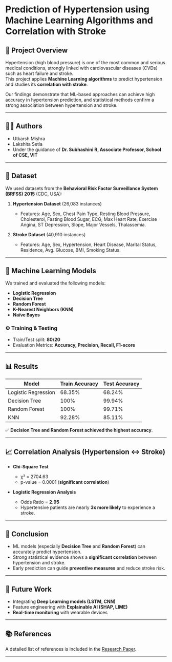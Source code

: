 # Prediction of Hypertension using Machine Learning Algorithms and Correlation with Stroke

## 📌 Project Overview
Hypertension (high blood pressure) is one of the most common and serious medical conditions, strongly linked with cardiovascular diseases (CVDs) such as heart failure and stroke.  
This project applies **Machine Learning algorithms** to predict hypertension and studies its **correlation with stroke**.  

Our findings demonstrate that ML-based approaches can achieve high accuracy in hypertension prediction, and statistical methods confirm a strong association between hypertension and stroke.

---

## 👨‍💻 Authors
- Utkarsh Mishra  
- Lakshita Setia  
- Under the guidance of **Dr. Subhashini R, Associate Professor, School of CSE, VIT**

---

## 📂 Dataset
We used datasets from the **Behavioral Risk Factor Surveillance System (BRFSS) 2015** (CDC, USA):

1. **Hypertension Dataset** (26,083 instances)  
   - Features: Age, Sex, Chest Pain Type, Resting Blood Pressure, Cholesterol, Fasting Blood Sugar, ECG, Max Heart Rate, Exercise Angina, ST Depression, Slope, Major Vessels, Thalassemia.  

2. **Stroke Dataset** (40,910 instances)  
   - Features: Age, Sex, Hypertension, Heart Disease, Marital Status, Residence, Avg. Glucose, BMI, Smoking Status.  

---

## 🧠 Machine Learning Models
We trained and evaluated the following models:

- **Logistic Regression**  
- **Decision Tree**  
- **Random Forest**  
- **K-Nearest Neighbors (KNN)**  
- **Naïve Bayes**

### ⚙️ Training & Testing
- Train/Test split: **80/20**  
- Evaluation Metrics: **Accuracy, Precision, Recall, F1-score**

---

## 📊 Results

| Model               | Train Accuracy | Test Accuracy |
|---------------------|----------------|---------------|
| Logistic Regression | 68.35%         | 68.24%        |
| Decision Tree       | 100%           | 99.94%        |
| Random Forest       | 100%           | 99.71%        |
| KNN                 | 92.28%         | 85.11%        |

✅ **Decision Tree and Random Forest achieved the highest accuracy**.

---

## 📈 Correlation Analysis (Hypertension ↔ Stroke)

- **Chi-Square Test**  
  - χ² = 2704.63  
  - p-value = 0.0001 (**significant correlation**)  

- **Logistic Regression Analysis**  
  - Odds Ratio = **2.95**  
  - Hypertensive patients are nearly **3x more likely** to experience a stroke.

---

## 🚀 Conclusion
- ML models (especially **Decision Tree** and **Random Forest**) can accurately predict hypertension.  
- Strong statistical evidence shows a **significant correlation** between hypertension and stroke.  
- Early prediction can guide **preventive measures** and reduce stroke risk.  

---

## 🔮 Future Work
- Integrating **Deep Learning models (LSTM, CNN)**  
- Feature engineering with **Explainable AI (SHAP, LIME)**  
- **Real-time monitoring** with wearable devices  

---

## 📚 References
A detailed list of references is included in the [Research Paper](./Prediction%20of%20Hypertension%20using%20Machine%20Learning%20Algorithms%20and%20Correlation%20with%20Stroke.pdf).

---
